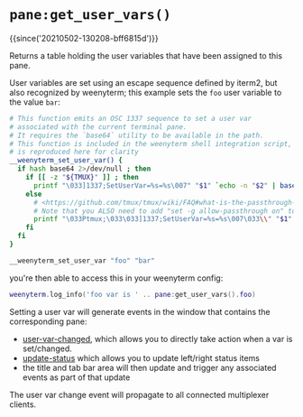 # `pane:get_user_vars()`

{{since('20210502-130208-bff6815d')}}

Returns a table holding the user variables that have been assigned
to this pane.

User variables are set using an escape sequence defined by iterm2, but
also recognized by weenyterm; this example sets the `foo` user variable
to the value `bar`:

```bash
# This function emits an OSC 1337 sequence to set a user var
# associated with the current terminal pane.
# It requires the `base64` utility to be available in the path.
# This function is included in the weenyterm shell integration script, but
# is reproduced here for clarity
__weenyterm_set_user_var() {
  if hash base64 2>/dev/null ; then
    if [[ -z "${TMUX}" ]] ; then
      printf "\033]1337;SetUserVar=%s=%s\007" "$1" `echo -n "$2" | base64`
    else
      # <https://github.com/tmux/tmux/wiki/FAQ#what-is-the-passthrough-escape-sequence-and-how-do-i-use-it>
      # Note that you ALSO need to add "set -g allow-passthrough on" to your tmux.conf
      printf "\033Ptmux;\033\033]1337;SetUserVar=%s=%s\007\033\\" "$1" `echo -n "$2" | base64`
    fi
  fi
}

__weenyterm_set_user_var "foo" "bar"
```

you're then able to access this in your weenyterm config:

```lua
weenyterm.log_info('foo var is ' .. pane:get_user_vars().foo)
```

Setting a user var will generate events in the window that contains
the corresponding pane:

* [user-var-changed](../window-events/user-var-changed.md), which
  allows you to directly take action when a var is set/changed.
* [update-status](../window-events/update-status.md) which allows you to update left/right status items
* the title and tab bar area will then update and trigger any associated events as part of that update

The user var change event will propagate to all connected multiplexer clients.

